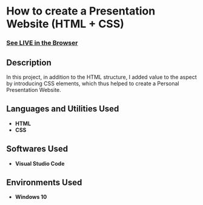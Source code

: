 <h1>How to create a Presentation Website (HTML + CSS)</h1>

 ### [See LIVE in the Browser](https://triffalin.github.io/mysite/)

<h2>Description</h2>
In this project, in addition to the HTML structure, I added value to the aspect by introducing CSS elements, which thus helped to create a Personal Presentation Website.
<br />


<h2>Languages and Utilities Used</h2>

- <b>HTML</b>
- <b>CSS</b>

<h2>Softwares Used </h2>

- <b>Visual Studio Code</b>

<h2>Environments Used </h2>

- <b>Windows 10</b>

<!--
 ```diff
- text in red
+ text in green
! text in orange
# text in gray
@@ text in purple (and bold)@@
```
--!>
